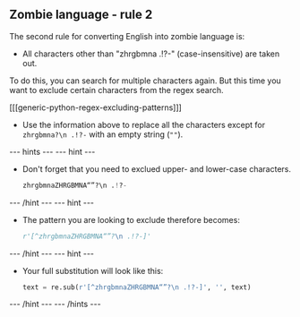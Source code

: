 ## Zombie language - rule 2

The second rule for converting English into zombie language is:

- All characters other than "zhrgbmna .!?-" (case-insensitive) are taken out.

To do this, you can search for multiple characters again. But this time you want to exclude certain characters from the regex search.

[[[generic-python-regex-excluding-patterns]]]

- Use the information above to replace all the characters except for `zhrgbmna?\n .!?-` with an empty string (`""`).

--- hints --- --- hint ---

- Don't forget that you need to exclued upper- and lower-case characters.

  ```python
  zhrgbmnaZHRGBMNA“”?\n .!?-
  ```

--- /hint --- --- hint ---

- The pattern you are looking to exclude therefore becomes:

  ```python
  r'[^zhrgbmnaZHRGBMNA“”?\n .!?-]'
  ```

--- /hint --- --- hint ---

- Your full substitution will look like this:

  ```python
  text = re.sub(r'[^zhrgbmnaZHRGBMNA“”?\n .!?-]', '', text)
  ```

--- /hint --- --- /hints ---
